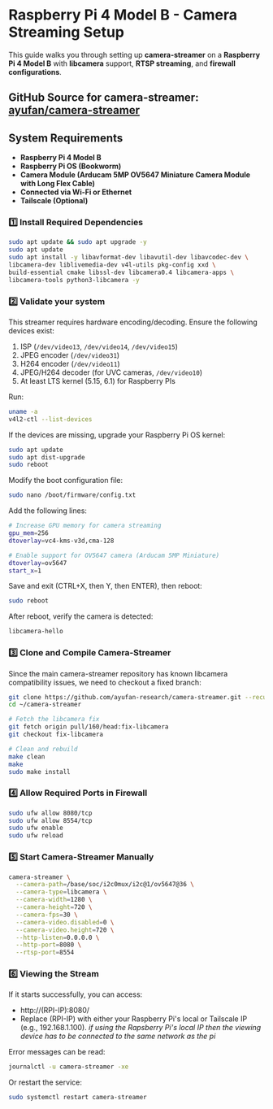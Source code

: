 # Raspberry Pi 4 Model B - Camera Streaming Setup
This guide walks you through setting up **camera-streamer** on a **Raspberry Pi 4 Model B** with **libcamera** support, **RTSP streaming**, and **firewall configurations**. 

**GitHub Source for camera-streamer:** [ayufan/camera-streamer](https://github.com/ayufan/camera-streamer/tree/main)
---

## **System Requirements**
- **Raspberry Pi 4 Model B**
- **Raspberry Pi OS (Bookworm)**
- **Camera Module (Arducam 5MP OV5647 Miniature Camera Module with Long Flex Cable)**  
- **Connected via Wi-Fi or Ethernet**
- **Tailscale (Optional)**

### **1️⃣ Install Required Dependencies**
```bash
sudo apt update && sudo apt upgrade -y
sudo apt update
sudo apt install -y libavformat-dev libavutil-dev libavcodec-dev \
libcamera-dev liblivemedia-dev v4l-utils pkg-config xxd \
build-essential cmake libssl-dev libcamera0.4 libcamera-apps \
libcamera-tools python3-libcamera -y
```

### **2️⃣ Validate your system**

This streamer requires hardware encoding/decoding. Ensure the following devices exist:

1. ISP (`/dev/video13`, `/dev/video14`, `/dev/video15`)
2. JPEG encoder (`/dev/video31`)
3. H264 encoder (`/dev/video11`)
4. JPEG/H264 decoder (for UVC cameras, `/dev/video10`)
5. At least LTS kernel (5.15, 6.1) for Raspberry PIs

Run:
```bash
uname -a
v4l2-ctl --list-devices
```

If the devices are missing, upgrade your Raspberry Pi OS kernel:
```bash
sudo apt update
sudo apt dist-upgrade
sudo reboot
```

Modify the boot configuration file:
```bash
sudo nano /boot/firmware/config.txt
```

Add the following lines:
```bash
# Increase GPU memory for camera streaming
gpu_mem=256
dtoverlay=vc4-kms-v3d,cma-128

# Enable support for OV5647 camera (Arducam 5MP Miniature)
dtoverlay=ov5647
start_x=1
```

Save and exit (CTRL+X, then Y, then ENTER), then reboot:
```bash
sudo reboot
```

After reboot, verify the camera is detected:
```bash
libcamera-hello
```

### **3️⃣ Clone and Compile Camera-Streamer**
Since the main camera-streamer repository has known libcamera compatibility issues, we need to checkout a fixed branch:
```bash
git clone https://github.com/ayufan-research/camera-streamer.git --recursive
cd ~/camera-streamer

# Fetch the libcamera fix
git fetch origin pull/160/head:fix-libcamera
git checkout fix-libcamera

# Clean and rebuild
make clean
make
sudo make install
```

### **4️⃣ Allow Required Ports in Firewall**
```bash
sudo ufw allow 8080/tcp
sudo ufw allow 8554/tcp
sudo ufw enable
sudo ufw reload
```

### **5️⃣ Start Camera-Streamer Manually**
```bash
camera-streamer \
  --camera-path=/base/soc/i2c0mux/i2c@1/ov5647@36 \
  --camera-type=libcamera \
  --camera-width=1280 \
  --camera-height=720 \
  --camera-fps=30 \
  --camera-video.disabled=0 \
  --camera-video.height=720 \
  --http-listen=0.0.0.0 \
  --http-port=8080 \
  --rtsp-port=8554
```
### **6️⃣ Viewing the Stream**

If it starts successfully, you can access:
- http://(RPI-IP):8080/
- Replace (RPI-IP) with either your Raspberry Pi's local or Tailscale IP (e.g., 192.168.1.100).
*if using the Rapsberry Pi's local IP then the viewing device has to be connected to the same network as the pi*

Error messages can be read:
```bash
journalctl -u camera-streamer -xe
```

Or restart the service:
```bash
sudo systemctl restart camera-streamer
```


